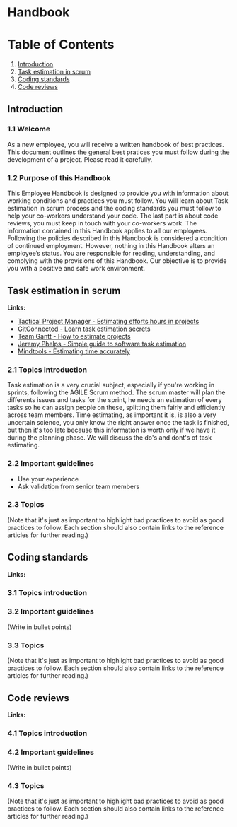 # Handbook

# Table of Contents
1. [Introduction](#introduction)
2. [Task estimation in scrum](#task-estimation-in-scrum)
3. [Coding standards](#coding-standards)
4. [Code reviews](#code-reviews)

## Introduction

### 1.1 Welcome
As a new employee, you will receive a written handbook of best practices.
This document outlines the general best pratices you must follow during the development of a project. Please read it carefully.

### 1.2 Purpose of this Handbook
This Employee Handbook is designed to provide you with information about working
conditions and practices you must follow.
You will learn about Task estimation in scrum process and the coding standards you must follow to help your co-workers understand your code.
The last part is about code reviews, you must keep in touch with your co-workers work.
The information contained in this Handbook applies to all our employees. Following
the policies described in this Handbook is considered a condition of continued
employment. However, nothing in this Handbook alters an employee’s status.
You are responsible for reading, understanding, and complying with the provisions of
this Handbook. Our objective is to provide you with a positive and safe work
environment.

## Task estimation in scrum

__Links:__
- [Tactical Project Manager - Estimating efforts hours in projects](https://www.tacticalprojectmanager.com/estimating-effort-hours-in-projects)
- [GitConnected - Learn task estimation secrets](https://levelup.gitconnected.com/learn-task-estimation-secrets-644e8cbca89e)
- [Team Gantt - How to estimate projects](https://www.teamgantt.com/guide-to-project-management/how-to-estimate-projects)
- [Jeremy Phelps - Simple guide to software task estimation](https://jeremyphelps.com/blog/simple-guide-to-software-task-estimation.html)
- [Mindtools - Estimating time accurately](https://www.mindtools.com/pages/article/newPPM_01.htm)
### 2.1 Topics introduction
Task estimation is a very crucial subject, especially if you're working in sprints, following the AGILE Scrum method. The scrum master will plan the differents issues and tasks for the sprint, he needs an estimation of every tasks so he can assign people on these, splitting them fairly and efficiently across team members. Time estimating, as important it is, is also a very uncertain science, you only know the right answer once the task is finished, but then it's too late because this information is worth only if we have it during the planning phase. We will discuss the do's and dont's of task estimating.
### 2.2 Important guidelines
- Use your experience
- Ask validation from senior team members
### 2.3 Topics
(Note that it's just as important to highlight bad practices to avoid as good practices to follow. Each section should also contain links to the reference articles for further reading.)

## Coding standards

__Links:__
### 3.1 Topics introduction
### 3.2 Important guidelines
(Write in bullet points)
### 3.3 Topics
(Note that it's just as important to highlight bad practices to avoid as good practices to follow. Each section should also contain links to the reference articles for further reading.)

## Code reviews

__Links:__
### 4.1 Topics introduction
### 4.2 Important guidelines
(Write in bullet points)
### 4.3 Topics
(Note that it's just as important to highlight bad practices to avoid as good practices to follow. Each section should also contain links to the reference articles for further reading.)
